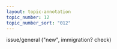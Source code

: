 ```yaml
---
layout: topic-annotation
topic_number: 12
topic_number_sort: "012"
---
```


issue/general ("new", immigration? check)
